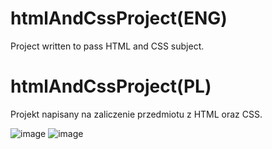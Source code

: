 # htmlAndCssProject(ENG)
Project written to pass HTML and CSS subject.

# htmlAndCssProject(PL)
Projekt napisany na zaliczenie przedmiotu z HTML oraz CSS.

![image](https://user-images.githubusercontent.com/44161825/127308046-52fca847-80c1-4322-8f2a-470ae69b0f55.png)
![image](https://user-images.githubusercontent.com/44161825/127308151-5b7272ae-01d0-474e-bacf-0700e5d16f1e.png)
